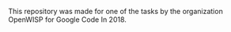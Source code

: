 This repository was made for one of the tasks by the organization OpenWISP for Google Code In 2018.
